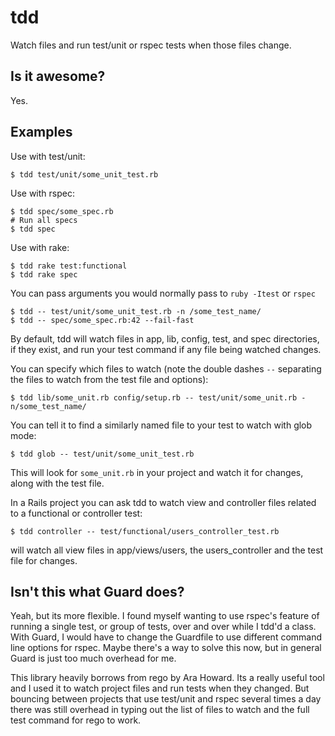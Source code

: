 tdd
===  

Watch files and run test/unit or rspec tests when those files change.

Is it awesome?
--------------
Yes.


Examples
--------

Use with test/unit:

    $ tdd test/unit/some_unit_test.rb

Use with rspec:

    $ tdd spec/some_spec.rb
    # Run all specs
    $ tdd spec

Use with rake:

    $ tdd rake test:functional
    $ tdd rake spec

You can pass arguments you would normally pass to `ruby -Itest` or `rspec`
  
    $ tdd -- test/unit/some_unit_test.rb -n /some_test_name/
    $ tdd -- spec/some_spec.rb:42 --fail-fast

By default, tdd will watch files in app, lib, config, test, and spec
directories, if they exist, and run your test command if any file being
watched changes.

You can specify which files to watch (note the double dashes `--`
separating the files to watch from the test file and options):

    $ tdd lib/some_unit.rb config/setup.rb -- test/unit/some_unit.rb -n/some_test_name/

You can tell it to find a similarly named file to your test to watch
with glob mode:

    $ tdd glob -- test/unit/some_unit_test.rb

This will look for `some_unit.rb` in your project and watch it for changes,
along with the test file.

In a Rails project you can ask tdd to watch view and controller files
related to a functional or controller test:

    $ tdd controller -- test/functional/users_controller_test.rb

will watch all view files in app/views/users, the users_controller and the
test file for changes.

Isn't this what Guard does?
---------------------------
Yeah, but its more flexible. I found myself wanting to use rspec's
feature of running a single test, or group of tests, over and over while
I tdd'd a class. With Guard, I would have to change the Guardfile to
use different command line options for rspec. Maybe there's a way to
solve this now, but in general Guard is just too much overhead for me.

This library heavily borrows from rego by Ara Howard. Its a really
useful tool and I used it to watch project files and run tests when they
changed. But bouncing between projects that use test/unit and
rspec several times a day there was still overhead in typing out the
list of files to watch and the full test command for rego to work.

